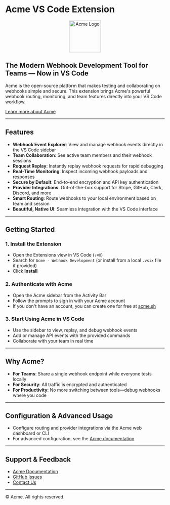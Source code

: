 # Acme VS Code Extension

<div align="center">
  <img src="https://raw.githubusercontent.com/acme-sh/acme/main/apps/web-app/public/logo.png" alt="Acme Logo" width="100" height="100" />
</div>

## The Modern Webhook Development Tool for Teams — Now in VS Code

Acme is the open-source platform that makes testing and collaborating on webhooks simple and secure. This extension brings Acme's powerful webhook routing, monitoring, and team features directly into your VS Code workflow.

[Learn more about Acme](https://acme.sh)

---

## Features

- **Webhook Event Explorer**: View and manage webhook events directly in the VS Code sidebar
- **Team Collaboration**: See active team members and their webhook sessions
- **Request Replay**: Instantly replay webhook requests for rapid debugging
- **Real-Time Monitoring**: Inspect incoming webhook payloads and responses
- **Secure by Default**: End-to-end encryption and API key authentication
- **Provider Integrations**: Out-of-the-box support for Stripe, GitHub, Clerk, Discord, and more
- **Smart Routing**: Route webhooks to your local environment based on team and session
- **Beautiful, Native UI**: Seamless integration with the VS Code interface

---

## Getting Started

### 1. Install the Extension

- Open the Extensions view in VS Code (`⇧⌘X`)
- Search for `Acme - Webhook Development` (or install from a local `.vsix` file if provided)
- Click **Install**

### 2. Authenticate with Acme

- Open the Acme sidebar from the Activity Bar
- Follow the prompts to sign in with your Acme account
- If you don't have an account, you can create one for free at [acme.sh](https://acme.sh)

### 3. Start Using Acme in VS Code

- Use the sidebar to view, replay, and debug webhook events
- Add or manage API events with the provided commands
- Collaborate with your team in real time

---

## Why Acme?

- **For Teams**: Share a single webhook endpoint while everyone tests locally
- **For Security**: All traffic is encrypted and authenticated
- **For Productivity**: No more switching between tools—debug webhooks where you code

---

## Configuration & Advanced Usage

- Configure routing and provider integrations via the Acme web dashboard or CLI
- For advanced configuration, see the [Acme documentation](https://acme.sh/docs)

---

## Support & Feedback

- [Acme Documentation](https://acme.sh/docs)
- [GitHub Issues](https://github.com/acme-sh/acme/issues)
- [Contact Us](https://acme.sh/contact)

---

© Acme. All rights reserved.

